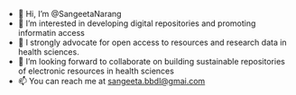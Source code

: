 - 👋 Hi, I’m @SangeetaNarang
- 👀 I’m interested in developing digital repositories and promoting informatin access
- 🌱 I strongly advocate for open access to resources and research data in health sciences.
- 💞️ I’m looking forward to collaborate on building sustainable repositories of electronic resources in health sciences
- 📫 You can reach me at sangeeta.bbdl@gmai.com

<!---
SangeetaNarang/SangeetaNarang is a ✨ special ✨ repository because its `README.md` (this file) appears on your GitHub profile.
You can click the Preview link to take a look at your changes.
--->
